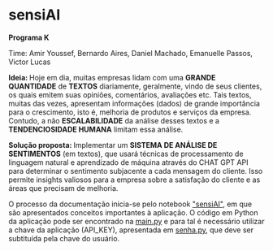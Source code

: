 # sensiAI
<b> Programa K </b>

Time: Amir Youssef, Bernardo Aires, Daniel Machado, Emanuelle Passos, Victor Lucas

<b> Ideia: </b>
Hoje em dia, muitas empresas lidam com uma **GRANDE QUANTIDADE** de **TEXTOS** diariamente, geralmente, vindo de seus clientes, os quais emitem suas opiniões, comentários, avaliações etc. Tais textos, muitas das vezes, apresentam informações (dados) de grande importância para o crescimento, isto é, melhoria de produtos e serviços da empresa. Contudo, a não **ESCALABILIDADE** da análise desses textos e a **TENDENCIOSIDADE HUMANA** limitam essa análise.

<b> Solução proposta: </b>
Implementar um **SISTEMA DE ANÁLISE DE SENTIMENTOS** (em textos), que usará técnicas de processamento de linguagem natural e aprendizado de máquina através do CHAT GPT API para determinar o sentimento subjacente a cada mensagem do cliente. Isso permite insights valiosos para a empresa sobre a satisfação do cliente e as áreas que precisam de melhoria.

O processo da documentação inicia-se pelo notebook ["sensiAI"](https://github.com/sensi-AI/buildzinho/blob/main/sensiAI.ipynb), em que são apresentados conceitos importantes à aplicação. O código em Python da aplicação pode ser encontrado na [main.py](https://github.com/sensi-AI/buildzinho/blob/main/main.py) e para tal é necessário utilizar a chave da aplicação (API_KEY), apresentada em [senha.py](https://github.com/sensi-AI/buildzinho/blob/main/senha.py), que deve ser subtituída pela chave do usuário.
